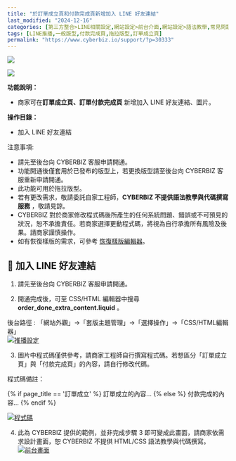 ```yaml
---
title: "於訂單成立頁和付款完成頁新增加入 LINE 好友連結"
last_modified: "2024-12-16"
categories: [第三方整合>LINE相關設定,網站設定>前台介面,網站設定>語法教學,常見問題]
tags: [LINE推播,一般版型,付款完成頁,拖拉版型,訂單成立頁]
permalink: "https://www.cyberbiz.io/support/?p=30333"
---
```


![](https://www.cyberbiz.io/support/wp-content/uploads/適用站別.png)

[![](https://www.cyberbiz.io/support/wp-content/uploads/台灣站.png)](https://www.cyberbiz.io/support/?page_id=2490)

**功能說明：**  

* 商家可在**訂單成立頁、訂單付款完成頁** 新增加入 LINE 好友連結、圖片。

**操作目錄：**

* 加入 LINE 好友連結

注意事項:  

* 請先至後台向 CYBERBIZ 客服申請開通。
* 功能開通後僅套用於已發布的版型上，若更換版型請至後台向 CYBERBIZ 客服重新申請開通。
* 此功能可用於拖拉版型。
* 若有更改需求，敬請委託自家工程師，**CYBERBIZ 不提供語法教學與代碼撰寫服務** ，敬請見諒。
* CYBERBIZ 對於商家修改程式碼後所產生的任何系統問題、錯誤或不可預見的狀況，恕不承擔責任。若商家選擇更動程式碼，將視為自行承擔所有風險及後果。請商家謹慎操作。
* 如有恢復樣版的需求，可參考 [恢復樣版編輯器](https://www.cyberbiz.io/support/?p=16146)。



## 📌 加入 LINE 好友連結



1. 請先至後台向 CYBERBIZ 客服申請開通。


2. 開通完成後，可至 CSS/HTML 編輯器中搜尋**order_done_extra_content.liquid** 。  

後台路徑 : 「網站外觀」→「套版主題管理」→「選擇操作」→「CSS/HTML編輯器」  
[![推播設定](https://www.cyberbiz.io/support/wp-content/uploads/LINE加入好友推播-訂單成立付款完成頁05.png)](https://www.cyberbiz.io/support/wp-content/uploads/LINE加入好友推播-訂單成立付款完成頁05.png)



3. 圖片中程式碼僅供參考，請商家工程師自行撰寫程式碼。若想區分「訂單成立頁」與「付款完成頁」的內容，請自行修改代碼。   



程式碼備註：  

{% if page_title == '訂單成立' %} 
訂單成立的內容... 
{% else %} 付款完成的內容... 
{% endif %}




[![程式碼](https://www.cyberbiz.io/support/wp-content/uploads/LINE加入好友推播-訂單成立付款完成頁02.png)](https://www.cyberbiz.io/support/wp-content/uploads/LINE加入好友推播-訂單成立付款完成頁02.png)  



4. 此為 CYBERBIZ 提供的範例，並非完成步驟 3 即可變成此畫面，請商家依需求設計畫面，恕 CYBERBIZ 不提供 HTML/CSS 語法教學與代碼撰寫。  
[![前台畫面](https://www.cyberbiz.io/support/wp-content/uploads/LINE加入好友推播-訂單成立付款完成頁03.png)](https://www.cyberbiz.io/support/wp-content/uploads/LINE加入好友推播-訂單成立付款完成頁03.png)  

